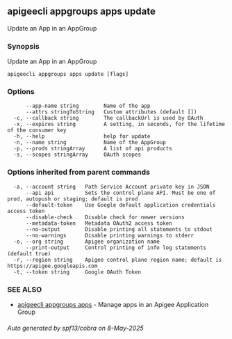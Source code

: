 ## apigeecli appgroups apps update

Update an App in an AppGroup

### Synopsis

Update an App in an AppGroup

```
apigeecli appgroups apps update [flags]
```

### Options

```
      --app-name string        Name of the app
      --attrs stringToString   Custom attributes (default [])
  -c, --callback string        The callbackUrl is used by OAuth
  -x, --expires string         A setting, in seconds, for the lifetime of the consumer key
  -h, --help                   help for update
  -n, --name string            Name of the AppGroup
  -p, --prods stringArray      A list of api products
  -s, --scopes stringArray     OAuth scopes
```

### Options inherited from parent commands

```
  -a, --account string   Path Service Account private key in JSON
      --api api          Sets the control plane API. Must be one of prod, autopush or staging; default is prod
      --default-token    Use Google default application credentials access token
      --disable-check    Disable check for newer versions
      --metadata-token   Metadata OAuth2 access token
      --no-output        Disable printing all statements to stdout
      --no-warnings      Disable printing warnings to stderr
  -o, --org string       Apigee organization name
      --print-output     Control printing of info log statements (default true)
  -r, --region string    Apigee control plane region name; default is https://apigee.googleapis.com
  -t, --token string     Google OAuth Token
```

### SEE ALSO

* [apigeecli appgroups apps](apigeecli_appgroups_apps.md)	 - Manage apps in an Apigee Application Group

###### Auto generated by spf13/cobra on 8-May-2025
